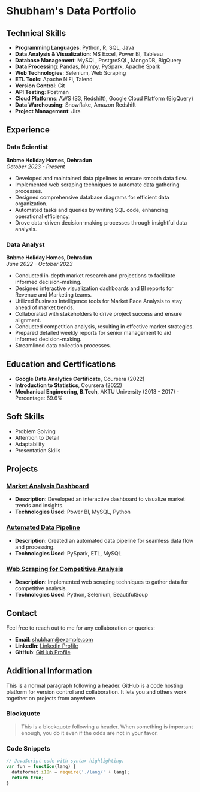 # Shubham's Data Portfolio

## Technical Skills

- **Programming Languages**: Python, R, SQL, Java
- **Data Analysis & Visualization**: MS Excel, Power BI, Tableau
- **Database Management**: MySQL, PostgreSQL, MongoDB, BigQuery
- **Data Processing**: Pandas, Numpy, PySpark, Apache Spark
- **Web Technologies**: Selenium, Web Scraping
- **ETL Tools**: Apache NiFi, Talend
- **Version Control**: Git
- **API Testing**: Postman
- **Cloud Platforms**: AWS (S3, Redshift), Google Cloud Platform (BigQuery)
- **Data Warehousing**: Snowflake, Amazon Redshift
- **Project Management**: Jira

## Experience

### Data Scientist
**Bnbme Holiday Homes, Dehradun**  
*October 2023 - Present*

- Developed and maintained data pipelines to ensure smooth data flow.
- Implemented web scraping techniques to automate data gathering processes.
- Designed comprehensive database diagrams for efficient data organization.
- Automated tasks and queries by writing SQL code, enhancing operational efficiency.
- Drove data-driven decision-making processes through insightful data analysis.

### Data Analyst
**Bnbme Holiday Homes, Dehradun**  
*June 2022 - October 2023*

- Conducted in-depth market research and projections to facilitate informed decision-making.
- Designed interactive visualization dashboards and BI reports for Revenue and Marketing teams.
- Utilized Business Intelligence tools for Market Pace Analysis to stay ahead of market trends.
- Collaborated with stakeholders to drive project success and ensure alignment.
- Conducted competition analysis, resulting in effective market strategies.
- Prepared detailed weekly reports for senior management to aid informed decision-making.
- Streamlined data collection processes.

## Education and Certifications

- **Google Data Analytics Certificate**, Coursera (2022)
- **Introduction to Statistics**, Coursera (2022)
- **Mechanical Engineering, B.Tech**, AKTU University (2013 - 2017) - Percentage: 69.6%

## Soft Skills

- Problem Solving
- Attention to Detail
- Adaptability
- Presentation Skills

## Projects

### [Market Analysis Dashboard](https://github.com/your-username/project-link)
- **Description**: Developed an interactive dashboard to visualize market trends and insights.
- **Technologies Used**: Power BI, MySQL, Python

### [Automated Data Pipeline](https://github.com/your-username/project-link)
- **Description**: Created an automated data pipeline for seamless data flow and processing.
- **Technologies Used**: PySpark, ETL, MySQL

### [Web Scraping for Competitive Analysis](https://github.com/your-username/project-link)
- **Description**: Implemented web scraping techniques to gather data for competitive analysis.
- **Technologies Used**: Python, Selenium, BeautifulSoup

## Contact

Feel free to reach out to me for any collaboration or queries:

- **Email**: shubham@example.com
- **LinkedIn**: [LinkedIn Profile](https://www.linkedin.com/in/shubham)
- **GitHub**: [GitHub Profile](https://github.com/shubham)

## Additional Information

This is a normal paragraph following a header. GitHub is a code hosting platform for version control and collaboration. It lets you and others work together on projects from anywhere.

### Blockquote
> This is a blockquote following a header.
> When something is important enough, you do it even if the odds are not in your favor.

### Code Snippets
```javascript
// JavaScript code with syntax highlighting.
var fun = function(lang) {
  dateformat.i18n = require('./lang/' + lang);
  return true;
}
